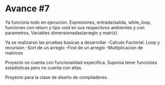 # Avance #7

Ya funciona todo en ejecucion. Expresiones, entrada/salida, while_loop, funciones con return y tipo void en sus respectivos ambientes y con parametros,
Variables dimensionadas(arreglo y matriz).

Ya se realizaron las pruebas basicas a desarrollar
-Calculo Factorial: Loop y recursion
-Sort de un arreglo
-Find de un arreglo
-Multiplicacion de matrices

Proyecto no cuenta con funcionalidad especifica. Suponia tener funciones estadisticas pero no cuenta con ellas.

Proyecto para la clase de diseño de compiladores.
